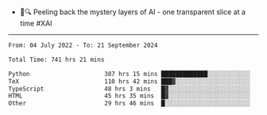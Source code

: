 - 🧅🔍 Peeling back the mystery layers of AI - one transparent slice at a time #XAI

---

<!--START_SECTION:waka-->

```txt
From: 04 July 2022 - To: 21 September 2024

Total Time: 741 hrs 21 mins

Python                     387 hrs 15 mins █████████████░░░░░░░░░░░░   52.24 %
TeX                        110 hrs 42 mins ███▓░░░░░░░░░░░░░░░░░░░░░   14.93 %
TypeScript                 48 hrs 3 mins   █▓░░░░░░░░░░░░░░░░░░░░░░░   06.48 %
HTML                       45 hrs 35 mins  █▓░░░░░░░░░░░░░░░░░░░░░░░   06.15 %
Other                      29 hrs 46 mins  █░░░░░░░░░░░░░░░░░░░░░░░░   04.02 %
```

<!--END_SECTION:waka-->
